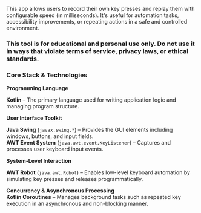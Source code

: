 This app allows users to record their own key presses and replay them with configurable speed (in milliseconds). It's useful for automation tasks, accessibility improvements, or repeating actions in a safe and controlled environment.

### This tool is for educational and personal use only. Do not use it in ways that violate terms of service, privacy laws, or ethical standards.


###  Core Stack & Technologies

**Programming Language**  

**Kotlin** – The primary language used for writing application logic and managing program structure.

**User Interface Toolkit**  

**Java Swing** (`javax.swing.*`) – Provides the GUI elements including windows, buttons, and input fields.  
**AWT Event System** (`java.awt.event.KeyListener`) – Captures and processes user keyboard input events.

**System-Level Interaction**  

**AWT Robot** (`java.awt.Robot`) – Enables low-level keyboard automation by simulating key presses and releases programmatically.

**Concurrency & Asynchronous Processing**  
**Kotlin Coroutines** – Manages background tasks such as repeated key execution in an asynchronous and non-blocking manner.
